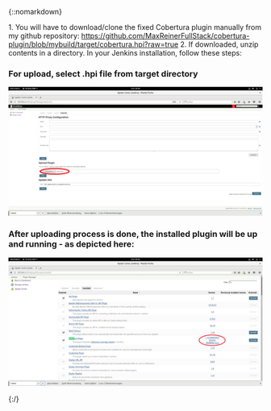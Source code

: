 {::nomarkdown}
    <div class="container">
    1. You will have to download/clone the fixed Cobertura plugin manually from my github repository: <a href="https://github.com/MaxReinerFullStack/cobertura-plugin/blob/mybuild/target/cobertura.hpi?raw=true">https://github.com/MaxReinerFullStack/cobertura-plugin/blob/mybuild/target/cobertura.hpi?raw=true</a>
    2. If downloaded, unzip contents in a directory. In your Jenkins installation, follow these steps:
    <div class="block two first">
            <h3>For upload, select .hpi file from target directory</h3>
            <div class="wrap">
  	         <img src="https://raw.githubusercontent.com/MaxReinerFullStack/jenkins_docker_pipeline_tutorial1/master/documentation/VirtualBox_Debian%20for%20PI_30_11_2017_00_49_02_1.png" style="max-width:100%;" />
             </div>
	    </div>
      <div class="block two first">
            <h3>After uploading process is done, the installed plugin will be up and running - as depicted here:</h3>
            <div class="wrap">
            <img src="https://raw.githubusercontent.com/MaxReinerFullStack/jenkins_docker_pipeline_tutorial1/master/documentation/VirtualBox_Debian%20for%20PI_30_11_2017_00_53_54_1.png" style="max-width:100%;" />
       </div>
     </div>
 </div>
	{:/}

